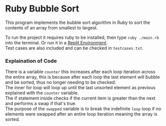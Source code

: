 # Ruby Bubble Sort
This program implements the bubble sort algorithm in Ruby to sort the contents of an array from smallest to largest.

To run the project it requires ruby to be installed, then type `ruby ./main.rb` into the terminal. Or run it in a [Replit Environment](https://replit.com/languages/ruby).  
Test cases are also included and can be checked in `testcases.txt`.

### Explaination of Code
There is a variable `counter` this increases after each loop iteration across the entire array, this is because after each loop the last element will bubble and be sorted, thus no longer needing to be checked.  
The inner for loop will loop up until the last unsorted element as previous explained with the `counter` variable.  
The if statement inside checks if the current item is greater than the next and performs a swap if that's true.  
The purpose of the `swapped` variable is to break the indefinite `loop` loop if no elements were swapped after an entire loop iteration meaning the array is sorted.